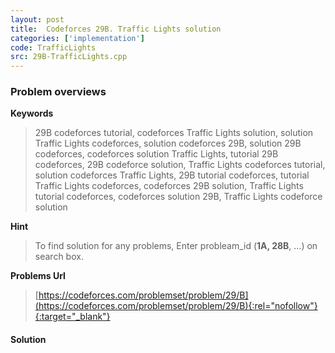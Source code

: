 ```yaml
---
layout: post
title:  Codeforces 29B. Traffic Lights solution
categories: ['implementation']
code: TrafficLights
src: 29B-TrafficLights.cpp
---
```

### **Problem overviews**

**Keywords**
> 29B codeforces tutorial, codeforces Traffic Lights solution, solution Traffic Lights codeforces, solution codeforces 29B, solution 29B codeforces, codeforces solution Traffic Lights, tutorial 29B codeforces, 29B codeforce solution, Traffic Lights codeforces tutorial, solution codeforces Traffic Lights, 29B tutorial codeforces, tutorial Traffic Lights codeforces, codeforces 29B solution, Traffic Lights tutorial codeforces, codeforces solution 29B, Traffic Lights codeforce solution

**Hint**
> To find solution for any problems, Enter probleam_id (**1A, 28B**, ...) on search box. 

**Problems Url**
> [https://codeforces.com/problemset/problem/29/B](https://codeforces.com/problemset/problem/29/B){:rel="nofollow"}{:target="_blank"}

#### **Solution**



